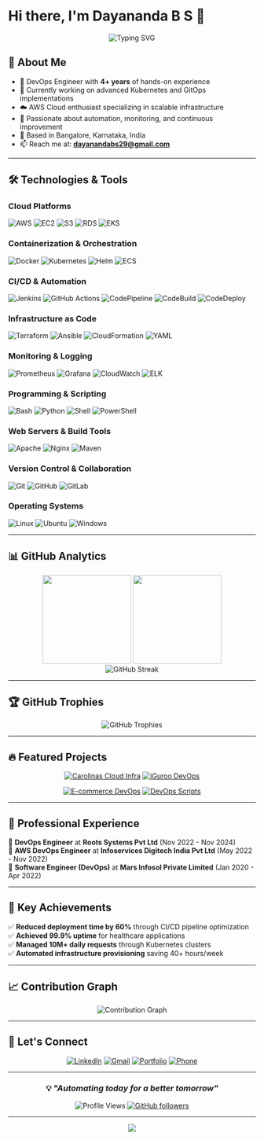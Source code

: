 # Hi there, I'm Dayananda B S 👋

<div align="center">
  <img src="https://readme-typing-svg.demolab.com?font=Fira+Code&weight=500&size=22&pause=1000&color=6C63FF&center=true&vCenter=true&width=435&lines=DevOps+Engineer;AWS+Cloud+Specialist;Kubernetes+Expert;CI%2FCD+Automation;Infrastructure+as+Code" alt="Typing SVG" />
</div>

## 🚀 About Me

- 🔭 DevOps Engineer with **4+ years** of hands-on experience
- 🌱 Currently working on advanced Kubernetes and GitOps implementations
- ☁️ AWS Cloud enthusiast specializing in scalable infrastructure
- 🎯 Passionate about automation, monitoring, and continuous improvement
- 📍 Based in Bangalore, Karnataka, India
- 📫 Reach me at: **dayanandabs29@gmail.com**

---

## 🛠️ Technologies & Tools

### Cloud Platforms
<p align="left">
<img src="https://img.shields.io/badge/AWS-FF9900?style=for-the-badge&logo=amazonaws&logoColor=white" alt="AWS"/>
<img src="https://img.shields.io/badge/Amazon_EC2-FF9900?style=for-the-badge&logo=amazonec2&logoColor=white" alt="EC2"/>
<img src="https://img.shields.io/badge/Amazon_S3-569A31?style=for-the-badge&logo=amazons3&logoColor=white" alt="S3"/>
<img src="https://img.shields.io/badge/Amazon_RDS-527FFF?style=for-the-badge&logo=amazonrds&logoColor=white" alt="RDS"/>
<img src="https://img.shields.io/badge/Amazon_EKS-FF9900?style=for-the-badge&logo=amazoneks&logoColor=white" alt="EKS"/>
</p>

### Containerization & Orchestration
<p align="left">
<img src="https://img.shields.io/badge/Docker-2496ED?style=for-the-badge&logo=docker&logoColor=white" alt="Docker"/>
<img src="https://img.shields.io/badge/Kubernetes-326CE5?style=for-the-badge&logo=kubernetes&logoColor=white" alt="Kubernetes"/>
<img src="https://img.shields.io/badge/Helm-0F1689?style=for-the-badge&logo=helm&logoColor=white" alt="Helm"/>
<img src="https://img.shields.io/badge/Amazon_ECS-FF9900?style=for-the-badge&logo=amazonecs&logoColor=white" alt="ECS"/>
</p>

### CI/CD & Automation
<p align="left">
<img src="https://img.shields.io/badge/Jenkins-D24939?style=for-the-badge&logo=jenkins&logoColor=white" alt="Jenkins"/>
<img src="https://img.shields.io/badge/GitHub_Actions-2088FF?style=for-the-badge&logo=github-actions&logoColor=white" alt="GitHub Actions"/>
<img src="https://img.shields.io/badge/AWS_CodePipeline-FF9900?style=for-the-badge&logo=amazonaws&logoColor=white" alt="CodePipeline"/>
<img src="https://img.shields.io/badge/AWS_CodeBuild-FF9900?style=for-the-badge&logo=amazonaws&logoColor=white" alt="CodeBuild"/>
<img src="https://img.shields.io/badge/AWS_CodeDeploy-FF9900?style=for-the-badge&logo=amazonaws&logoColor=white" alt="CodeDeploy"/>
</p>

### Infrastructure as Code
<p align="left">
<img src="https://img.shields.io/badge/Terraform-7B42BC?style=for-the-badge&logo=terraform&logoColor=white" alt="Terraform"/>
<img src="https://img.shields.io/badge/Ansible-EE0000?style=for-the-badge&logo=ansible&logoColor=white" alt="Ansible"/>
<img src="https://img.shields.io/badge/AWS_CloudFormation-FF9900?style=for-the-badge&logo=amazonaws&logoColor=white" alt="CloudFormation"/>
<img src="https://img.shields.io/badge/YAML-CB171E?style=for-the-badge&logo=yaml&logoColor=white" alt="YAML"/>
</p>

### Monitoring & Logging
<p align="left">
<img src="https://img.shields.io/badge/Prometheus-E6522C?style=for-the-badge&logo=prometheus&logoColor=white" alt="Prometheus"/>
<img src="https://img.shields.io/badge/Grafana-F46800?style=for-the-badge&logo=grafana&logoColor=white" alt="Grafana"/>
<img src="https://img.shields.io/badge/Amazon_CloudWatch-FF9900?style=for-the-badge&logo=amazoncloudwatch&logoColor=white" alt="CloudWatch"/>
<img src="https://img.shields.io/badge/Elastic_Stack-005571?style=for-the-badge&logo=elasticsearch&logoColor=white" alt="ELK"/>
</p>

### Programming & Scripting
<p align="left">
<img src="https://img.shields.io/badge/Bash-4EAA25?style=for-the-badge&logo=gnu-bash&logoColor=white" alt="Bash"/>
<img src="https://img.shields.io/badge/Python-3776AB?style=for-the-badge&logo=python&logoColor=white" alt="Python"/>
<img src="https://img.shields.io/badge/Shell_Script-121011?style=for-the-badge&logo=gnu-bash&logoColor=white" alt="Shell"/>
<img src="https://img.shields.io/badge/PowerShell-5391FE?style=for-the-badge&logo=powershell&logoColor=white" alt="PowerShell"/>
</p>

### Web Servers & Build Tools
<p align="left">
<img src="https://img.shields.io/badge/Apache-D22128?style=for-the-badge&logo=apache&logoColor=white" alt="Apache"/>
<img src="https://img.shields.io/badge/Nginx-009639?style=for-the-badge&logo=nginx&logoColor=white" alt="Nginx"/>
<img src="https://img.shields.io/badge/Apache_Maven-C71A36?style=for-the-badge&logo=apache-maven&logoColor=white" alt="Maven"/>
</p>

### Version Control & Collaboration
<p align="left">
<img src="https://img.shields.io/badge/Git-F05032?style=for-the-badge&logo=git&logoColor=white" alt="Git"/>
<img src="https://img.shields.io/badge/GitHub-100000?style=for-the-badge&logo=github&logoColor=white" alt="GitHub"/>
<img src="https://img.shields.io/badge/GitLab-330F63?style=for-the-badge&logo=gitlab&logoColor=white" alt="GitLab"/>
</p>

### Operating Systems
<p align="left">
<img src="https://img.shields.io/badge/Linux-FCC624?style=for-the-badge&logo=linux&logoColor=black" alt="Linux"/>
<img src="https://img.shields.io/badge/Ubuntu-E95420?style=for-the-badge&logo=ubuntu&logoColor=white" alt="Ubuntu"/>
<img src="https://img.shields.io/badge/Windows-0078D6?style=for-the-badge&logo=windows&logoColor=white" alt="Windows"/>
</p>

---

## 📊 GitHub Analytics

<div align="center">
  <img height="180em" src="https://github-readme-stats.vercel.app/api?username=dayanandabs&show_icons=true&theme=tokyonight&include_all_commits=true&count_private=true"/>
  <img height="180em" src="https://github-readme-stats.vercel.app/api/top-langs/?username=dayanandabs&layout=compact&langs_count=8&theme=tokyonight"/>
</div>

<div align="center">
  <img src="https://github-readme-streak-stats.herokuapp.com/?user=dayanandabs&theme=tokyonight" alt="GitHub Streak"/>
</div>

---

## 🏆 GitHub Trophies
<div align="center">
  <img src="https://github-profile-trophy.vercel.app/?username=dayanandabs&theme=tokyonight&row=1&column=6&margin-h=8&margin-w=8&no-bg=false&no-frame=false&title=MultiLanguage,Commits,PullRequest,Reviews,Issues,Repositories" alt="GitHub Trophies"/>
</div>

---

## 🔥 Featured Projects

<div align="center">
  
[![Carolinas Cloud Infra](https://github-readme-stats.vercel.app/api/pin/?username=dayanandabs&repo=carolinas-cloud-infra&theme=tokyonight&show_description=true)](https://github.com/dayanandabs/carolinas-cloud-infra)
[![iGuroo DevOps](https://github-readme-stats.vercel.app/api/pin/?username=dayanandabs&repo=iguroo-devops&theme=tokyonight&show_description=true)](https://github.com/dayanandabs/iguroo-devops)

[![E-commerce DevOps](https://github-readme-stats.vercel.app/api/pin/?username=dayanandabs&repo=ecommerce-devops&theme=tokyonight&show_description=true)](https://github.com/dayanandabs/ecommerce-devops)
[![DevOps Scripts](https://github-readme-stats.vercel.app/api/pin/?username=dayanandabs&repo=devops-automation-scripts&theme=tokyonight&show_description=true)](https://github.com/dayanandabs/devops-automation-scripts)

</div>

---

## 💼 Professional Experience

🔹 **DevOps Engineer** at **Roots Systems Pvt Ltd** (Nov 2022 - Nov 2024)  
🔹 **AWS DevOps Engineer** at **Infoservices Digitech India Pvt Ltd** (May 2022 - Nov 2022)  
🔹 **Software Engineer (DevOps)** at **Mars Infosol Private Limited** (Jan 2020 - Apr 2022)

---

## 🎯 Key Achievements

✅ **Reduced deployment time by 60%** through CI/CD pipeline optimization  
✅ **Achieved 99.9% uptime** for healthcare applications  
✅ **Managed 10M+ daily requests** through Kubernetes clusters  
✅ **Automated infrastructure provisioning** saving 40+ hours/week  

---

## 📈 Contribution Graph
<div align="center">
  <img src="https://github-readme-activity-graph.vercel.app/graph?username=dayanandabs&bg_color=1a1b27&color=628fdb&line=d1a01f&point=c58545&area=true&hide_border=true" alt="Contribution Graph"/>
</div>

---

## 🤝 Let's Connect

<div align="center">
  
[![LinkedIn](https://img.shields.io/badge/LinkedIn-0077B5?style=for-the-badge&logo=linkedin&logoColor=white)](https://linkedin.com/in/dayananda-b-s-850460226)
[![Gmail](https://img.shields.io/badge/Gmail-D14836?style=for-the-badge&logo=gmail&logoColor=white)](mailto:dayanandabs29@gmail.com)
[![Portfolio](https://img.shields.io/badge/Portfolio-FF5722?style=for-the-badge&logo=todoist&logoColor=white)](https://Dayaawsdevops.github.io)
[![Phone](https://img.shields.io/badge/Phone-25D366?style=for-the-badge&logo=whatsapp&logoColor=white)](tel:+919731596232)

</div>

---

<div align="center">
  
### 💡 *"Automating today for a better tomorrow"*

![Profile Views](https://komarev.com/ghpvc/?username=dayanandabs&color=6C63FF&style=flat-square&label=Profile+Views)
[![GitHub followers](https://img.shields.io/github/followers/dayanandabs?style=flat-square&color=6C63FF)](https://github.com/Dayaawsdevops)

</div>

---

<div align="center">
  <img src="https://capsule-render.vercel.app/api?type=waving&color=gradient&height=60&section=footer"/>
</div>

